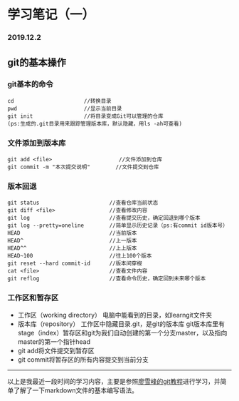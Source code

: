 # 学习笔记（一）
### 2019.12.2
## git的基本操作
### git基本的命令
```
cd                      //转换目录
pwd                     //显示当前目录
git init                //将目录变成Git可以管理的仓库
(ps:生成的.git目录用来跟踪管理版本库，默认隐藏，用ls -ah可查看)
```
### 文件添加到版本库
```
git add <file>                     //文件添加到仓库
git commit -m "本次提交说明"        //文件提交到仓库
```
### 版本回退
```
git status                      //查看仓库当前状态
git diff <file>                 //查看修改内容
git log                         //查看提交历史，确定回退到哪个版本
git log --pretty=oneline        //简单显示历史记录（ps:有commit id版本号）
HEAD                            //当前版本
HEAD^                           //上一版本
HEAD^^                          //上上版本
HEAD~100                        //往上100个版本
git reset --hard commit-id      //版本间穿梭
cat <file>                      //查看文件内容
git reflog                      //查看命令历史，确定回到未来哪个版本
```
### 工作区和暂存区
* 工作区（working directory）
电脑中能看到的目录，如learngit文件夹
* 版本库（repository）
工作区中隐藏目录.git，是git的版本库
git版本库里有stage（index）暂存区和git为我们自动创建的第一个分支master，以及指向master的第一个指针head
* git add将文件提交到暂存区
* git commit将暂存区的所有内容提交到当前分支
---
以上是我最近一段时间的学习内容，主要是参照[廖雪峰的git教程](https://www.liaoxuefeng.com/wiki/896043488029600)进行学习，并简单了解了一下markdown文件的基本编写语法。